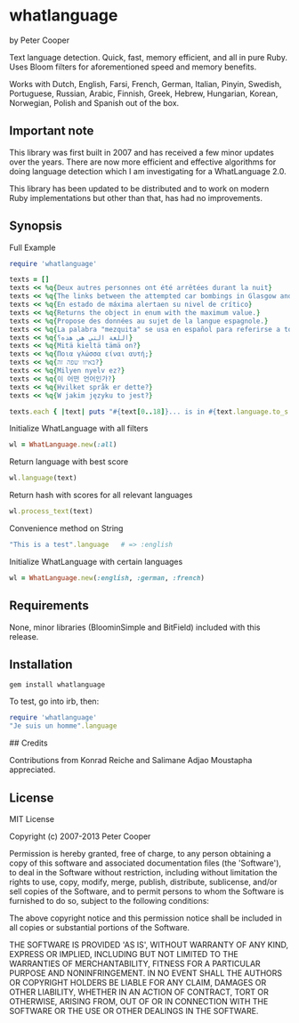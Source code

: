 # whatlanguage

by Peter Cooper

Text language detection. Quick, fast, memory efficient, and all in pure Ruby. Uses Bloom filters for aforementioned speed and memory benefits.

Works with Dutch, English, Farsi, French, German, Italian, Pinyin, Swedish, Portuguese, Russian, Arabic, Finnish, Greek, Hebrew, Hungarian, Korean, Norwegian, Polish and Spanish out of the box.

## Important note
  
This library was first built in 2007 and has received a few minor updates over the years. There are now more efficient and effective algorithms for doing language detection which I am investigating for a WhatLanguage 2.0.

This library has been updated to be distributed and to work on modern Ruby implementations but other than that, has had no improvements.

## Synopsis

Full Example

```ruby
require 'whatlanguage'

texts = []
texts << %q{Deux autres personnes ont été arrêtées durant la nuit}
texts << %q{The links between the attempted car bombings in Glasgow and London are becoming clearer}
texts << %q{En estado de máxima alertaen su nivel de crítico}
texts << %q{Returns the object in enum with the maximum value.}
texts << %q{Propose des données au sujet de la langue espagnole.}
texts << %q{La palabra "mezquita" se usa en español para referirse a todo tipo de edificios dedicados.}
texts << %q{اللغة التي هي هذه؟}
texts << %q{Mitä kieltä tämä on?}
texts << %q{Ποια γλώσσα είναι αυτή;}
texts << %q{באיזו שפה זה?}
texts << %q{Milyen nyelv ez?}
texts << %q{이 어떤 언어인가?}
texts << %q{Hvilket språk er dette?}
texts << %q{W jakim języku to jest?}

texts.each { |text| puts "#{text[0..18]}... is in #{text.language.to_s.capitalize}" }
```

Initialize WhatLanguage with all filters

```ruby
wl = WhatLanguage.new(:all)
```

Return language with best score

```ruby
wl.language(text)
```

Return hash with scores for all relevant languages

```ruby
wl.process_text(text)
```

Convenience method on String

```ruby
"This is a test".language   # => :english
```

Initialize WhatLanguage with certain languages

```ruby
wl = WhatLanguage.new(:english, :german, :french)
```

## Requirements

None, minor libraries (BloominSimple and BitField) included with this release.

## Installation

    gem install whatlanguage

To test, go into irb, then:

```ruby
require 'whatlanguage'
"Je suis un homme".language
```

## Credits

Contributions from Konrad Reiche and Salimane Adjao Moustapha appreciated.

## License

MIT License

Copyright (c) 2007-2013 Peter Cooper

Permission is hereby granted, free of charge, to any person obtaining
a copy of this software and associated documentation files (the
'Software'), to deal in the Software without restriction, including
without limitation the rights to use, copy, modify, merge, publish,
distribute, sublicense, and/or sell copies of the Software, and to
permit persons to whom the Software is furnished to do so, subject to
the following conditions:

The above copyright notice and this permission notice shall be
included in all copies or substantial portions of the Software.

THE SOFTWARE IS PROVIDED 'AS IS', WITHOUT WARRANTY OF ANY KIND,
EXPRESS OR IMPLIED, INCLUDING BUT NOT LIMITED TO THE WARRANTIES OF
MERCHANTABILITY, FITNESS FOR A PARTICULAR PURPOSE AND NONINFRINGEMENT.
IN NO EVENT SHALL THE AUTHORS OR COPYRIGHT HOLDERS BE LIABLE FOR ANY
CLAIM, DAMAGES OR OTHER LIABILITY, WHETHER IN AN ACTION OF CONTRACT,
TORT OR OTHERWISE, ARISING FROM, OUT OF OR IN CONNECTION WITH THE
SOFTWARE OR THE USE OR OTHER DEALINGS IN THE SOFTWARE.

